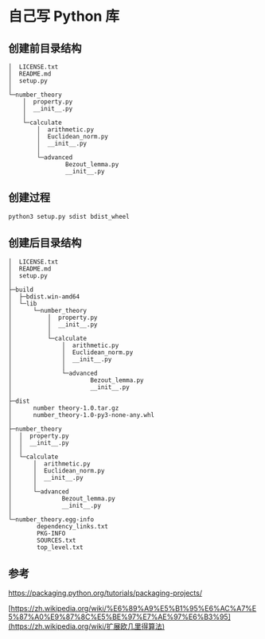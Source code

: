 # 自己写 Python 库

## 创建前目录结构

```
│  LICENSE.txt
│  README.md
│  setup.py
│
└─number_theory
    │  property.py
    │  __init__.py
    │
    └─calculate
        │  arithmetic.py
        │  Euclidean_norm.py
        │  __init__.py
        │
        └─advanced
                Bezout_lemma.py
                __init__.py
```

## 创建过程

`python3 setup.py sdist bdist_wheel`

## 创建后目录结构

```
│  LICENSE.txt
│  README.md
│  setup.py
│
├─build
│  ├─bdist.win-amd64
│  └─lib
│      └─number_theory
│          │  property.py
│          │  __init__.py
│          │
│          └─calculate
│              │  arithmetic.py
│              │  Euclidean_norm.py
│              │  __init__.py
│              │
│              └─advanced
│                      Bezout_lemma.py
│                      __init__.py
│
├─dist
│      number theory-1.0.tar.gz
│      number_theory-1.0-py3-none-any.whl
│
├─number_theory
│  │  property.py
│  │  __init__.py
│  │
│  └─calculate
│      │  arithmetic.py
│      │  Euclidean_norm.py
│      │  __init__.py
│      │
│      └─advanced
│              Bezout_lemma.py
│              __init__.py
│
└─number_theory.egg-info
        dependency_links.txt
        PKG-INFO
        SOURCES.txt
        top_level.txt
```

## 参考

https://packaging.python.org/tutorials/packaging-projects/

[https://zh.wikipedia.org/wiki/%E6%89%A9%E5%B1%95%E6%AC%A7%E5%87%A0%E9%87%8C%E5%BE%97%E7%AE%97%E6%B3%95](https://zh.wikipedia.org/wiki/扩展欧几里得算法)

